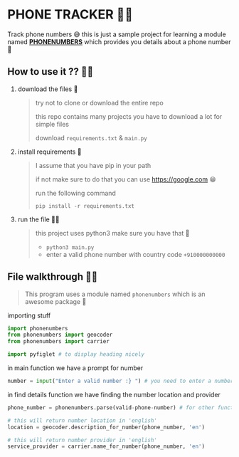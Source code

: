 # PHONE TRACKER 🕵️‍♀️

Track phone numbers 😅 this is just a sample project for learning a module named <a href="https://pypi.org/project/phonenumbers/">__PHONENUMBERS__</a> which provides you details about a phone number 📱



## How to use it ?? 🤷‍♀️

1. download the files 📂

   > try not to clone or download the entire repo
   >
   > this repo contains many projects you have to download a lot for simple files
   >
   > download `requirements.txt` & `main.py` 

2. install requirements 🔗

   > I assume that you have pip in your path 
   >
   > if not make sure to do that you can use https://google.com 😁
   >
   >  
   >
   > run the following command
   >
   > `pip install -r requirements.txt`

3. run the file 👨‍💻

   > this project uses python3 make sure you have that 🐍
   >
   > - `python3 main.py`
   > - enter a valid phone number with country code `+910000000000`



## File walkthrough 🚶‍♀️

> This program uses a module named `phonenumbers` which is an awesome package 🙂



importing stuff

```python
import phonenumbers
from phonenumbers import geocoder
from phonenumbers import carrier

import pyfiglet # to display heading nicely
```



in main function we have a prompt for number

```python
number = input("Enter a valid number :} ") # you need to enter a number
```



in find details function we have finding the number location and provider

```python
phone_number = phonenumbers.parse(valid-phone-number) # for other functions

# this will return number location in 'english'
location = geocoder.description_for_number(phone_number, 'en')

# this will return number provider in 'english'
service_provider = carrier.name_for_number(phone_number, 'en')
```

